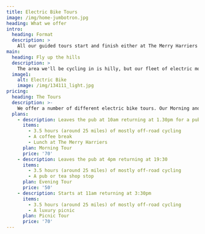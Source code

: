 ```yaml
---
title: Electric Bike Tours
image: /img/home-jumbotron.jpg
heading: What we offer
intro:
  heading: Format
  description: >
    All our guided tours start and finish either at The Merry Harriers pub in the village of Hambledon, Surrey, or at your chosen location in the vicinity. We stay off-road as much as possible, using the extensive local network of bridleways and tracks. The tours last up to 4 hours and we'll cover between 20 and 35 miles. Along the way we'll visit some of the local sites of interest and have a refreshment stop. The maximum group size is 6.
main:
  heading: Fly up the hills
  description: >
    The area we'll be cycling in is hilly, but our fleet of electric mountain bikes means you'll get up even the steepest ascent without a sweat (unless you want to sweat, the amount of work you let the engine do is up to you). Electric bikes are a great way to allow a group of people with differing fitness levels to cycle together.
  image1:
    alt: Electric Bike
    image: /img/134111_light.jpg
pricing:
  heading: The Tours
  description: >-
    We offer a number of different electric bike tours. Our Morning and Evening tours start and finish at The Merry Harriers pub. The Picnic tours can star and finish anywhere in the local vicinity (for example at Witley train station, at Hambledon Village Shop or at your Hotel/B&B). All prices are per person.
  plans:
    - description: Leaves the pub at 10am returning at 1.30pm for a pub lunch
      items:
        - 3.5 hours (around 25 miles) of mostly off-road cycling
        - A coffee break
        - Lunch at The Merry Harriers
      plan: Morning Tour
      price: '70'
    - description: Leaves the pub at 4pm returning at 19:30
      items:
        - 3.5 hours (around 25 miles) of mostly off-road cycling
        - A pub or tea shop stop
      plan: Evening Tour
      price: '50'
    - description: Starts at 11am returning at 3:30pm
      items:
        - 3.5 hours (around 25 miles) of mostly off-road cycling
        - A luxury picnic
      plan: Picnic Tour
      price: '70'
---
```


